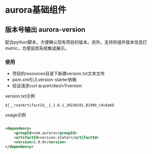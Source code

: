 # aurora基础组件

## 版本号输出 aurora-version

配合python脚本，方便确认现有项目的版本。另外，支持将组件版本信息打metric，方便监控系统集成展示。

### 使用

- 项目的resources目录下新建version.txt文本文件
- pom.xml引入version-starter依赖
- 验证请求curl ip:port/dev/v1/version

version.txt示例

```
${__rootArtifactId__}_1.0.1_20230101_B1998_c9c6e68
```

usage示例

```xml

<dependency>
    <groupId>com.aurora</groupId>
    <artifactId>version-stater</artifactId>
    <version>1.0.0</version>
</dependency>
```

